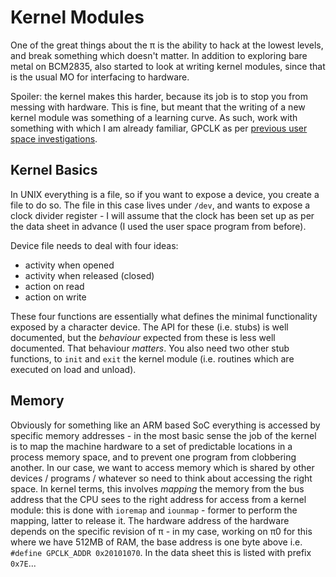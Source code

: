 # Kernel Modules

One of the great things about the π is the ability to hack at the lowest levels, and break something which doesn't matter. In addition to exploring bare metal on BCM2835, also started to look at writing kernel modules, since that is the usual MO for interfacing to hardware.

Spoiler: the kernel makes this harder, because its job is to stop you from messing with hardware. This is fine, but meant that the writing of a new kernel module was something of a learning curve. As such, work with something with which I am already familiar, GPCLK as per [previous user space investigations](../07/2023-07-04.md).

## Kernel Basics

In UNIX everything is a file, so if you want to expose a device, you create a file to do so. The file in this case lives under `/dev`, and wants to expose a clock divider register - I will assume that the clock has been set up as per the data sheet in advance (I used the user space program from before).

Device file needs to deal with four ideas:

- activity when opened
- activity when released (closed)
- action on read
- action on write

These four functions are essentially what defines the minimal functionality exposed by a character device. The API for these (i.e. stubs) is well documented, but the _behaviour_ expected from these is less well documented. That behaviour _matters_. You also need two other stub functions, to `init` and `exit` the kernel module (i.e. routines which are executed on load and unload).

## Memory

Obviously for something like an ARM based SoC everything is accessed by specific memory addresses - in the most basic sense the job of the kernel is to map the machine hardware to a set of predictable locations in a process memory space, and to prevent one program from clobbering another. In our case, we want to access memory which is shared by other devices / programs / whatever so need to think about accessing the right space. In kernel terms, this involves _mapping_ the memory from the bus address that the CPU sees to the right address for access from a kernel module: this is done with `ioremap` and `iounmap` - former to perform the mapping, latter to release it. The hardware address of the hardware depends on the specific revision of π - in my case, working on π0 for this where we have 512MB of RAM, the base address is one byte above i.e. `#define GPCLK_ADDR 0x20101070`. In the data sheet this is listed with prefix `0x7E`...
